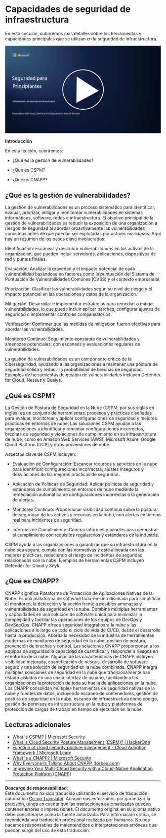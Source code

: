 <!--
CO_OP_TRANSLATOR_METADATA:
{
  "original_hash": "7d79ba0e7668b3bdae1fba7aa047f6c0",
  "translation_date": "2025-09-03T18:30:49+00:00",
  "source_file": "6.2 Infrastructure security capabilities.md",
  "language_code": "es"
}
-->
# Capacidades de seguridad de infraestructura

En esta sección, cubriremos más detalles sobre las herramientas y capacidades principales que se utilizan en la seguridad de infraestructura.

[![Ver el video](../../translated_images/6-2_placeholder.f7538e1d434bd1ef305625337af1f71c49c86582d6f2d5dbc0d349cae2086e01.es.png)](https://learn-video.azurefd.net/vod/player?id=cc87bbae-0fea-4899-9f09-868724719b96)

**Introducción**

En esta lección, cubriremos:

- ¿Qué es la gestión de vulnerabilidades?

- ¿Qué es CSPM?

- ¿Qué es CNAPP?

## ¿Qué es la gestión de vulnerabilidades?

La gestión de vulnerabilidades es un proceso sistemático para identificar, evaluar, priorizar, mitigar y monitorear vulnerabilidades en sistemas informáticos, software, redes e infraestructura. El objetivo principal de la gestión de vulnerabilidades es reducir la exposición de una organización a riesgos de seguridad al abordar proactivamente las vulnerabilidades conocidas antes de que puedan ser explotadas por actores maliciosos. Aquí hay un resumen de los pasos clave involucrados:

Identificación: Escanear y descubrir vulnerabilidades en los activos de la organización, que pueden incluir servidores, aplicaciones, dispositivos de red y puntos finales.

Evaluación: Analizar la gravedad y el impacto potencial de cada vulnerabilidad basándose en factores como la puntuación del Sistema de Puntuación de Vulnerabilidades Comunes (CVSS) y el contexto empresarial.

Priorización: Clasificar las vulnerabilidades según su nivel de riesgo y el impacto potencial en las operaciones y datos de la organización.

Mitigación: Desarrollar e implementar estrategias para remediar o mitigar vulnerabilidades, lo que puede incluir aplicar parches, configurar ajustes de seguridad o implementar controles compensatorios.

Verificación: Confirmar que las medidas de mitigación fueron efectivas para abordar las vulnerabilidades.

Monitoreo Continuo: Seguimiento constante de vulnerabilidades y amenazas potenciales, con escaneos y evaluaciones regulares de vulnerabilidades.

La gestión de vulnerabilidades es un componente crítico de la ciberseguridad, ayudando a las organizaciones a mantener una postura de seguridad sólida y reducir la probabilidad de brechas de seguridad. Ejemplos de herramientas de gestión de vulnerabilidades incluyen Defender for Cloud, Nessus y Qualys.

## ¿Qué es CSPM?

La Gestión de Postura de Seguridad en la Nube (CSPM, por sus siglas en inglés) es un conjunto de herramientas, procesos y prácticas diseñadas para evaluar, monitorear y aplicar configuraciones de seguridad y mejores prácticas en entornos de nube. Las soluciones CSPM ayudan a las organizaciones a identificar y remediar configuraciones incorrectas, brechas de seguridad y violaciones de cumplimiento en su infraestructura de nube, como en Amazon Web Services (AWS), Microsoft Azure, Google Cloud Platform (GCP) y otros proveedores de nube.

Aspectos clave de CSPM incluyen:

- Evaluación de Configuración: Escanear recursos y servicios en la nube para identificar configuraciones incorrectas, ajustes inseguros y desviaciones de las mejores prácticas de seguridad.

- Aplicación de Políticas de Seguridad: Aplicar políticas de seguridad y estándares de cumplimiento en entornos de nube mediante la remediación automática de configuraciones incorrectas o la generación de alertas.

- Monitoreo Continuo: Proporcionar visibilidad continua sobre la postura de seguridad de los activos y recursos en la nube, con alertas en tiempo real para incidentes de seguridad.

- Informes de Cumplimiento: Generar informes y paneles para demostrar el cumplimiento con requisitos regulatorios y estándares de la industria.

CSPM ayuda a las organizaciones a garantizar que su infraestructura en la nube sea segura, cumpla con las normativas y esté alineada con las mejores prácticas, reduciendo el riesgo de incidentes de seguridad relacionados con la nube. Ejemplos de herramientas CSPM incluyen Defender for Cloud y Snyk.

## ¿Qué es CNAPP?

CNAPP significa Plataforma de Protección de Aplicaciones Nativas de la Nube. Es una plataforma de software todo-en-uno diseñada para simplificar el monitoreo, la detección y la acción frente a posibles amenazas y vulnerabilidades de seguridad en la nube. Combina múltiples herramientas y capacidades en una solución de software única para minimizar la complejidad y facilitar las operaciones de los equipos de DevOps y DevSecOps. CNAPP ofrece seguridad integral para la nube y las aplicaciones a lo largo de todo el ciclo de vida de CI/CD, desde el desarrollo hasta la producción. Aborda la necesidad de la industria de herramientas modernas de monitoreo de seguridad en la nube, gestión de postura, prevención de brechas y control. Las soluciones CNAPP proporcionan a los equipos de seguridad la capacidad de cuantificar y responder a riesgos en el entorno de la nube. Algunas de las características de CNAPP incluyen visibilidad mejorada, cuantificación de riesgos, desarrollo de software seguro y una solución de seguridad en la nube combinada. CNAPP integra múltiples soluciones de seguridad en la nube que tradicionalmente han estado aisladas en una única interfaz de usuario, facilitando a las organizaciones la protección de toda su huella de aplicaciones en la nube. Los CNAPP consolidan múltiples herramientas de seguridad nativas de la nube y fuentes de datos, incluyendo escaneo de contenedores, gestión de postura de seguridad en la nube, escaneo de infraestructura como código, gestión de permisos de infraestructura en la nube y plataformas de protección de cargas de trabajo en tiempo de ejecución en la nube.

## Lecturas adicionales
- [What is CSPM? | Microsoft Security](https://www.microsoft.com/security/business/security-101/what-is-cspm?WT.mc_id=academic-96948-sayoung)
- [What is Cloud Security Posture Management (CSPM)? | HackerOne](https://www.hackerone.com/knowledge-center/what-cloud-security-posture-management)
- [Function of cloud security posture management - Cloud Adoption Framework | Microsoft Learn](https://learn.microsoft.com/azure/cloud-adoption-framework/organize/cloud-security-posture-management?WT.mc_id=academic-96948-sayoung)
- [What Is a CNAPP? | Microsoft Security](https://www.microsoft.com/security/business/security-101/what-is-cnapp?WT.mc_id=academic-96948-sayoung)
- [Why Everyone Is Talking About CNAPP (forbes.com)](https://www.forbes.com/sites/forbestechcouncil/2021/12/10/why-everyone-is-talking-about-cnapp/?sh=567275ca1549)
- [Improving Your Multi-Cloud Security with a Cloud-Native Application Protection Platform (CNAPP)](https://www.youtube.com/watch?v=5w42kQ_QjZg&t=212s)

---

**Descargo de responsabilidad**:  
Este documento ha sido traducido utilizando el servicio de traducción automática [Co-op Translator](https://github.com/Azure/co-op-translator). Aunque nos esforzamos por garantizar la precisión, tenga en cuenta que las traducciones automatizadas pueden contener errores o imprecisiones. El documento original en su idioma nativo debe considerarse como la fuente autorizada. Para información crítica, se recomienda una traducción profesional realizada por humanos. No nos hacemos responsables de malentendidos o interpretaciones erróneas que puedan surgir del uso de esta traducción.